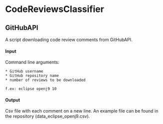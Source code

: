 # CodeReviewsClassifier

## GitHubAPI
A script downloading code review comments from GitHubAPI.

#### Input
Command line arguments:
```
* GitHub username 
* GitHub repository name
* number of reviews to be downloaded

f.ex: eclipse openj9 10
```

#### Output
Csv file with each comment on a new line. An example file can be found in the repository (data_eclipse_openj9.csv). 
